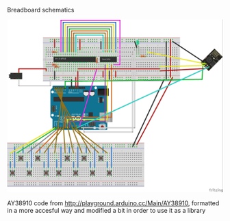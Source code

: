Breadboard schematics

![alt text](https://github.com/Abathargh/BigSynth/blob/master/BigSynth_bb.jpg)


AY38910 code from http://playground.arduino.cc/Main/AY38910, formatted in a more accesful way and modified a bit in order to use it as a library
